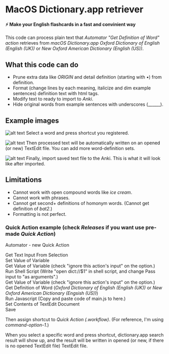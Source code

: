 # MacOS Dictionary.app retriever

#### ⚡️ Make your English flashcards in a fast and convinient way
  
This code can process plain text that *Automator "Get Definition of Word" action* retrieves from *macOS Dictionary.app Oxford Dictionary of English (English (UK))* or *New Oxford American Dictionary (English (US))*.

## What this code can do
- Prune extra data like *ORIGIN* and detail definition (starting with •) from definition.
- Format (change lines by each meaning, italicize and dim example sentences) definition text with html tags.
- Modify text to ready to import to *Anki*.
- Hide original words from example sentences with underscores (______).

## Example images
![alt text](https://github.com/SeungwooChoe/macOS-system-dictionary-retriever/blob/main/images/1.png)
Select a word and press shortcut you registered.
  
![alt text](https://github.com/SeungwooChoe/macOS-system-dictionary-retriever/blob/main/images/2.png)
Then processed text will be automatically written on an opened (or new) TextEdit file. You can add more word-definition sets.
  
![alt text](https://github.com/SeungwooChoe/macOS-system-dictionary-retriever/blob/main/images/3.png)
Finally, import saved text file to the Anki. This is what it will look like after imported.
  
## Limitations
- Cannot work with open compound words like *ice cream*.
- Cannot work with phrases.
- Cannot get second+ definitions of homonym words. (Cannot get definition of *bat2*.)
- Formatting is not perfect.

### Quick Action example (check *Releases* if you want use pre-made *Quick Action*)
  
Automator - new Quick Action  
  
Get Text Input From Selection  
Set Value of Variable  
Get Value of Variable (check "ignore this action's input" on the option.)  
Run Shell Script (Write "open dict://$1" in shell script, and change Pass input to "as arguments".)  
Get Value of Variable (check "ignore this action's input" on the option.)  
Get Definition of Word (*Oxford Dictionary of English (English (UK))* or *New Oxford American Dictionary (Engsish (US))*)  
Run Javascript (Copy and paste code of main.js to here.)  
Set Contents of TextEdit Document  
Save
  
Then assign shortcut to *Quick Action (.workflow)*. (For reference, I'm using *command-option-1*.)
  
When you select a specific word and press shortcut, dictionary.app search result will show up, and the result will be written in opened (or new, if there is no opened TextEdit file) TextEdit file.
